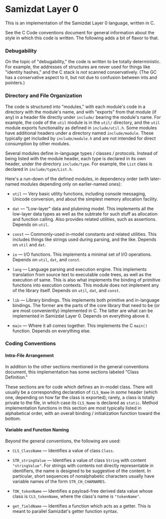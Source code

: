 Samizdat Layer 0
================

This is an implementation of the Samizdat Layer 0 language, written in
C.

See the C Code conventions document for general information about the
style in which this code is written. The following adds a bit of flavor
to that.

### Debugability

On the topic of "debugability," the code is written to be totally
deterministic. For example, the addresses of structures are never
used for things like "identity hashes," and the C stack is *not*
scanned conservatively. (The GC has a conservative aspect to it,
but not due to confusion between ints and pointers.)

### Directory and File Organization

The code is structured into "modules," with each module's code in a
directory with the module's name, and with "exports" from that module (if
any) in a header file directly under `include/` bearing the module's
name. For example, the code of the `util` module is in the `util/` directory,
and the `util` module exports functionality as defined in `include/util.h`.
Some modules have additional headers under a directory named
`include/module`. These typically get included by `include/module.h` and
are not intended for direct consumption by other modules.

Several modules define in-language types / classes / protocols. Instead of
being listed with the module header, each type is declared in its own header,
under the directory `include/type`. For example, the `List` class is declared
in `include/type/List.h`.

Here's a run-down of the defined modules, in dependency order (with
later-named modules depending only on earlier-named ones):

* `util` &mdash; Very basic utility functions, including console
  messaging, Unicode conversion, and about the simplest memory
  allocation facility.

* `dat` &mdash; "Low-layer" data and plubming model. This implements all the
  low-layer data types as well as the subtrate for such stuff as allocation
  and function calling. Also provides related utilities, such as assertions.
  Depends on `util`.

* `const` &mdash; Commonly-used in-model constants and related utilities.
  This includes things like strings used during parsing, and the like.
  Depends on `util` and `dat`.

* `io` &mdash; I/O functions. This implements a minimal set of I/O
  operations. Depends on `util`, `dat`, and `const`.

* `lang` &mdash; Language parsing and execution engine. This implements
  translation from source text to executable code trees, as well as
  the execution of same. This is also what implements the binding of
  primitive functions into execution contexts. This module does
  not implement any of the library itself. Depends on `util`, `dat`,
  and `const`.

* `lib` &mdash; Library bindings. This implements both primitive and
  in-language bindings. The former are the parts of the core library
  that need to be (or are most conveniently) implemented in C. The
  latter are what can be implemented in Samizdat Layer 0. Depends on
  everything above it.

* `main` &mdash; Where it all comes together. This implements the
  C `main()` function. Depends on everything else.


### Coding Conventions

#### Intra-File Arrangement

In addition to the other sections mentioned in the general conventions
document, this implementation has some sections labeled "Class Definition."

These sections are for code which defines an in-model class. There will
usually be a corresponding declaration of `CLS_Name` in *some* header
(which one, depending on how far the class is exported); rarely, a class is
totally private to the file, in which case its `CLS_Name` is declared as
`static`. Method implementation functions in this section are most typically
listed in alphabetical order, with an overall binding / initialization
function toward the bottom.

#### Variable and Function Naming

Beyond the general conventions, the following are used:

* `CLS_ClassName` &mdash; Identifies a value of class `Class`.

* `STR_stringValue` &mdash; Identifies a value of class `String` with content
  `"stringValue"`. For strings with contents not directly representable in
  identifiers, the name is designed to be suggestive of the content. In
  particular, short sequences of nonalphabetic characters usually have
  variable names of the form `STR_CH_CHARNAMES`.

* `TOK_tokenName` &mdash; Identifies a payload-free derived data
  value whose class is `CLS_tokenName`, where the class's name is
  `"tokenName"`.

* `get_fieldName` &mdash; Identifies a function which acts as a getter.
  This is meant to parallel Samizdat's getter function syntax.
